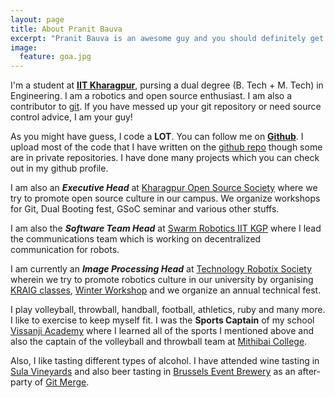 ```yaml
---
layout: page
title: About Pranit Bauva
excerpt: "Pranit Bauva is an awesome guy and you should definitely get to konw him"
image:
  feature: goa.jpg
---
```


I'm a student at [**IIT Kharagpur**](http://www.iitkgp.ac.in/), pursing a
dual degree (B. Tech + M. Tech) in Engineering. I am a robotics and open
source enthusiast. I am also a contributor to
[git](https://github.com/git/git). If you have messed
up your git repository or need source control advice, I am your guy!

As you might have guess, I code a **LOT**. You can follow me on
[**Github**](https://github.com/pranitbauva1997). I upload most of the code
that I have written on the
[github repo](https://github.com/pranitbauva1997?tab=repositories)
though some are in private
repositories. I have done many projects which you can check out in my
github profile.

I am also an _**Executive Head**_ at
[Kharagpur Open Source Society](http://kossiitkgp.in/) where we try
to promote open source culture in our campus. We organize workshops
for Git, Dual Booting fest, GSoC seminar and various other stuffs.

I am also the _**Software Team Head**_ at
[Swarm Robotics IIT KGP](http://swarm-iitkgp.github.io/)
where I lead the communications team which is
working on decentralized communication for robots.

I am currently an _**Image Processing Head**_ at
[Technology Robotix Society](https://www.robotix.in/) wherein we try to
promote robotics culture in our university by organising
[KRAIG classes](https://www.robotix.in/kraig/),
[Winter Workshop](https://www.robotix.in/kraig/) and we organize an
annual technical fest.

I play volleyball, throwball, handball, football, athletics, ruby and
many more. I like to exercise to keep myself fit. I was the **Sports
Captain** of my school [Vissanji Academy](http://vissanjiacademy.com/)
where I learned all of the sports I mentioned above and
also the captain of the volleyball and throwball team at
[Mithibai College](http://mithibai.ac.in/).

Also, I like tasting different types of alcohol. I have attended wine
tasting in [Sula Vineyards](http://www.sulawines.com/) and also beer
tasting in [Brussels Event Brewery](https://www.eventbrewery.eu/) as
an after-party of [Git Merge](http://git-merge.com/).
